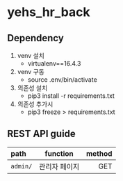 # yehs_hr_back

## Dependency
1. venv 설치
    - virtualenv==16.4.3
1. venv 구동
    - source .env/bin/activate
1. 의존성 설치
    - pip3 install -r requirements.txt
1. 의존성 추가시
    - pip3 freeze > requirements.txt

## REST API guide
| path | function | method |
|:---|:---:|---:|
| `admin/` | 관리자 페이지 | GET |

